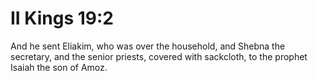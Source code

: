 # II Kings 19:2

And he sent Eliakim, who was over the household, and Shebna the secretary, and the senior priests, covered with sackcloth, to the prophet Isaiah the son of Amoz.
